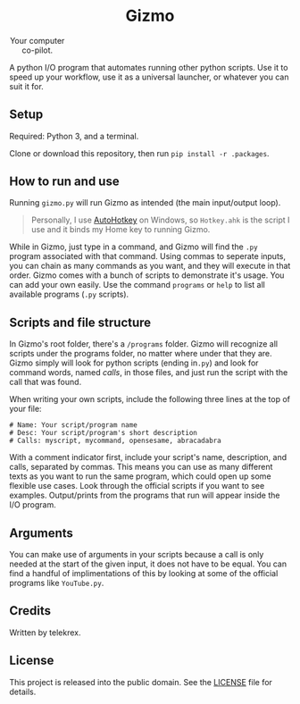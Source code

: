 <h1 align="center" style="margin-top: -10px"> Gizmo </h1>
<p align="center" style="width: 100;">
  Your computer co-pilot.<br>
</p>
A python I/O program that automates running other python scripts. Use it to speed up your workflow, use it as a universal launcher, or whatever you can suit it for.

## Setup
Required: Python 3, and a terminal.

Clone or download this repository, then run `pip install -r .packages`.

## How to run and use
Running `gizmo.py` will run Gizmo as intended (the main input/output loop).

> Personally, I use [AutoHotkey](https://www.autohotkey.com/) on Windows, so `Hotkey.ahk` is the script I use and it binds my Home key to running Gizmo.

While in Gizmo, just type in a command, and Gizmo will find the `.py` program associated with that command. Using commas to seperate inputs, you can chain as many commands as you want, and they will execute in that order. Gizmo comes with a bunch of scripts to demonstrate it's usage. You can add your own easily. Use the command `programs` or `help` to list all available programs (`.py` scripts).

## Scripts and file structure
In Gizmo's root folder, there's a `/programs` folder. Gizmo will recognize all scripts under the programs folder, no matter where under that they are. Gizmo simply will look for python scripts (ending in`.py`) and look for command words, named *calls*, in those files, and just run the script with the call that was found.  

When writing your own scripts, include the following three lines at the top of your file:  
```
# Name: Your script/program name
# Desc: Your script/program's short description
# Calls: myscript, mycommand, opensesame, abracadabra
```
With a comment indicator first, include your script's name, description, and calls, separated by commas. This means you can use as many different texts as you want to run the same program, which could open up some flexible use cases. Look through the official scripts if you want to see examples. Output/prints from the programs that run will appear inside the I/O program.

## Arguments
You can make use of arguments in your scripts because a call is only needed at the start of the given input, it does not have to be equal. You can find a handful of implimentations of this by looking at some of the official programs like `YouTube.py`.

## Credits
Written by telekrex.

## License
This project is released into the public domain. See the [LICENSE](LICENSE) file for details.

